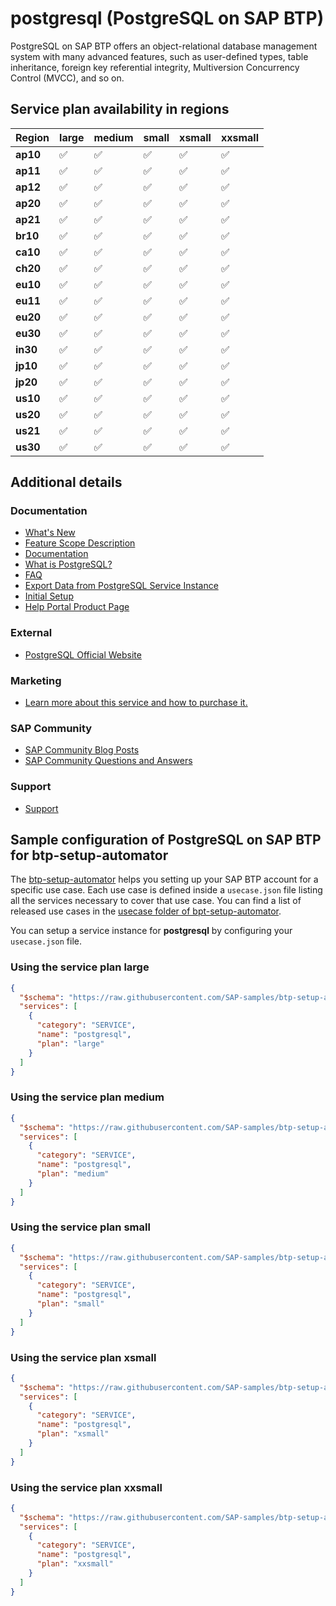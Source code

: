 # postgresql (PostgreSQL on SAP BTP)

PostgreSQL on SAP BTP offers an object-relational database management system with many advanced features, such as user-defined types, table inheritance, foreign key referential integrity, Multiversion Concurrency Control (MVCC), and so on.

## Service plan availability in regions

| Region | large | medium | small | xsmall | xxsmall |
|--------|-------|--------|-------|--------|---------|
|  **ap10** | ✅ | ✅ | ✅ | ✅ | ✅ |
|  **ap11** | ✅ | ✅ | ✅ | ✅ | ✅ |
|  **ap12** | ✅ | ✅ | ✅ | ✅ | ✅ |
|  **ap20** | ✅ | ✅ | ✅ | ✅ | ✅ |
|  **ap21** | ✅ | ✅ | ✅ | ✅ | ✅ |
|  **br10** | ✅ | ✅ | ✅ | ✅ | ✅ |
|  **ca10** | ✅ | ✅ | ✅ | ✅ | ✅ |
|  **ch20** | ✅ | ✅ | ✅ | ✅ | ✅ |
|  **eu10** | ✅ | ✅ | ✅ | ✅ | ✅ |
|  **eu11** | ✅ | ✅ | ✅ | ✅ | ✅ |
|  **eu20** | ✅ | ✅ | ✅ | ✅ | ✅ |
|  **eu30** | ✅ | ✅ | ✅ | ✅ | ✅ |
|  **in30** | ✅ | ✅ | ✅ | ✅ | ✅ |
|  **jp10** | ✅ | ✅ | ✅ | ✅ | ✅ |
|  **jp20** | ✅ | ✅ | ✅ | ✅ | ✅ |
|  **us10** | ✅ | ✅ | ✅ | ✅ | ✅ |
|  **us20** | ✅ | ✅ | ✅ | ✅ | ✅ |
|  **us21** | ✅ | ✅ | ✅ | ✅ | ✅ |
|  **us30** | ✅ | ✅ | ✅ | ✅ | ✅ |

## Additional details
### Documentation

- [What's New](https://help.sap.com/doc/43b304f99a8145809c78f292bfc0bc58/Cloud/en-US/98bf747111574187a7c76f8ced51cfeb.html?Component=PostgreSQL&from=2019-03-01)
- [Feature Scope Description](https://help.sap.com/doc/937fff80a94e413681298439b201e5f7/)
- [Documentation](https://help.sap.com/docs/BTP/65de2977205c403bbc107264b8eccf4b/314e0968334d45ab855924497759671b.html)
- [What is PostgreSQL?](https://help.sap.com/docs/BTP/6be7ed96ddeb4e158c2107c434142545/1cb29d5c1f714e71a79379c6b7482428.html)
- [FAQ](https://help.sap.com/docs/BTP/6be7ed96ddeb4e158c2107c434142545/6a5414a865cc48369bbc89da91133243.html)
- [Export Data from PostgreSQL Service Instance](https://help.sap.com/docs/BTP/6be7ed96ddeb4e158c2107c434142545/7547876937594510aa13cfaf693d07b1.html)
- [Initial Setup](https://help.sap.com/docs/BTP/6be7ed96ddeb4e158c2107c434142545/f6baac64701e49da9069c74c6359eba8.html)
- [Help Portal Product Page](https://help.sap.com/viewer/product/PostgreSQL/Cloud/en-US)

### External

- [PostgreSQL Official Website](https://www.postgresql.org/)

### Marketing

- [Learn more about this service and how to purchase it.](https://cloudplatform.sap.com/capabilities/data-storage/postgresql.html)

### SAP Community

- [SAP Community Blog Posts](https://community.sap.com/search/?ct=blog&q=PostgreSQL%20on%20SAP%20BTP)
- [SAP Community Questions and Answers](https://community.sap.com/search/?ct=qa&q=PostgreSQL%20on%20SAP%20BTP)

### Support

- [Support](https://help.sap.com/docs/BTP/65de2977205c403bbc107264b8eccf4b/5dd739823b824b539eee47b7860a00be.html)

## Sample configuration of **PostgreSQL on SAP BTP** for btp-setup-automator

The [btp-setup-automator](https://github.com/SAP-samples/btp-setup-automator) helps you setting up your SAP BTP account for a specific use case. Each use case is defined inside a `usecase.json` file listing all the services necessary to cover that use case. You can find a list of released use cases in the [usecase folder of bpt-setup-automator](https://github.com/SAP-samples/btp-setup-automator/tree/main/usecases).

You can setup a service instance for **postgresql** by configuring your `usecase.json` file.

### Using the service plan **large**

```json
{
  "$schema": "https://raw.githubusercontent.com/SAP-samples/btp-setup-automator/main/libs/btpsa-usecase.json",
  "services": [
    {
      "category": "SERVICE",
      "name": "postgresql",
      "plan": "large"
    }
  ]
}
```

### Using the service plan **medium**

```json
{
  "$schema": "https://raw.githubusercontent.com/SAP-samples/btp-setup-automator/main/libs/btpsa-usecase.json",
  "services": [
    {
      "category": "SERVICE",
      "name": "postgresql",
      "plan": "medium"
    }
  ]
}
```

### Using the service plan **small**

```json
{
  "$schema": "https://raw.githubusercontent.com/SAP-samples/btp-setup-automator/main/libs/btpsa-usecase.json",
  "services": [
    {
      "category": "SERVICE",
      "name": "postgresql",
      "plan": "small"
    }
  ]
}
```

### Using the service plan **xsmall**

```json
{
  "$schema": "https://raw.githubusercontent.com/SAP-samples/btp-setup-automator/main/libs/btpsa-usecase.json",
  "services": [
    {
      "category": "SERVICE",
      "name": "postgresql",
      "plan": "xsmall"
    }
  ]
}
```

### Using the service plan **xxsmall**

```json
{
  "$schema": "https://raw.githubusercontent.com/SAP-samples/btp-setup-automator/main/libs/btpsa-usecase.json",
  "services": [
    {
      "category": "SERVICE",
      "name": "postgresql",
      "plan": "xxsmall"
    }
  ]
}
```
